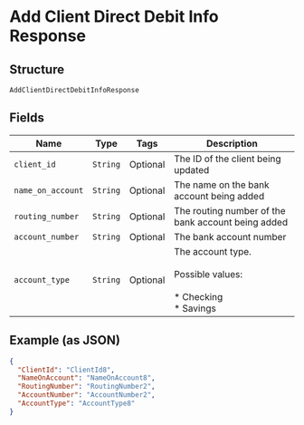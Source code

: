 
# Add Client Direct Debit Info Response

## Structure

`AddClientDirectDebitInfoResponse`

## Fields

| Name | Type | Tags | Description |
|  --- | --- | --- | --- |
| `client_id` | `String` | Optional | The ID of the client being updated |
| `name_on_account` | `String` | Optional | The name on the bank account being added |
| `routing_number` | `String` | Optional | The routing number of the bank account being added |
| `account_number` | `String` | Optional | The bank account number |
| `account_type` | `String` | Optional | The account type.<br><br>Possible values:<br><br>* Checking<br>* Savings |

## Example (as JSON)

```json
{
  "ClientId": "ClientId8",
  "NameOnAccount": "NameOnAccount8",
  "RoutingNumber": "RoutingNumber2",
  "AccountNumber": "AccountNumber2",
  "AccountType": "AccountType8"
}
```

